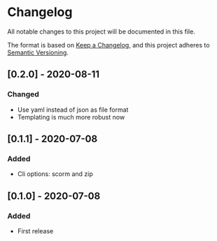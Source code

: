 # Changelog

All notable changes to this project will be documented in this file.

The format is based on [Keep a Changelog](https://keepachangelog.com/en/1.0.0/),
and this project adheres to [Semantic Versioning](https://semver.org/spec/v2.0.0.html).

## [0.2.0] - 2020-08-11

### Changed
- Use yaml instead of json as file format
- Templating is much more robust now

## [0.1.1] - 2020-07-08

### Added
- Cli options: scorm and zip

## [0.1.0] - 2020-07-08

### Added
- First release
